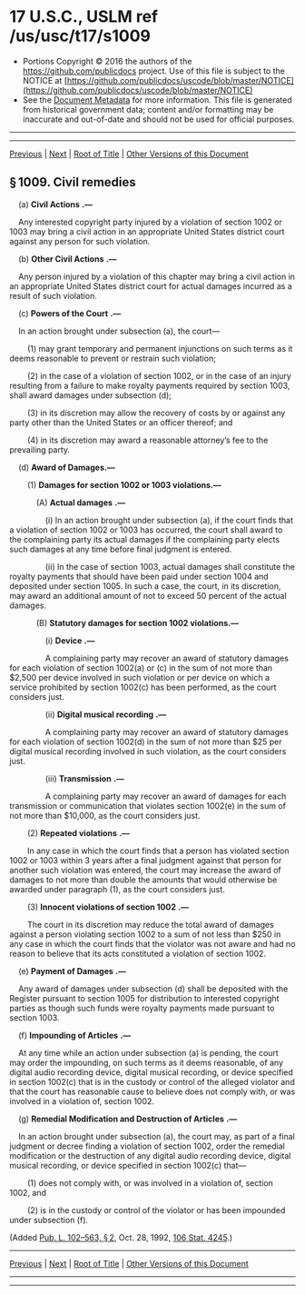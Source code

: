 ---
---

# 17 U.S.C., USLM ref /us/usc/t17/s1009

* Portions Copyright © 2016 the authors of the https://github.com/publicdocs project.
  Use of this file is subject to the NOTICE at [https://github.com/publicdocs/uscode/blob/master/NOTICE](https://github.com/publicdocs/uscode/blob/master/NOTICE)
* See the [Document Metadata](././../../../../..//README.md) for more information.
  This file is generated from historical government data; content and/or formatting may be inaccurate and out-of-date and should not be used for official purposes.

----------
----------

[Previous](./../../../../..//us/usc/t17/ch10/schD/m__us_usc_t17_s1008.md) | [Next](./../../../../..//us/usc/t17/ch10/schD/m__us_usc_t17_s1010.md) | [Root of Title](./../../../../../) | [Other Versions of this Document](https://publicdocs.github.io/go/links?ns=uslm&ref=%2Fus%2Fusc%2Ft17%2Fs1009)

## § 1009. Civil remedies

    (a)  __Civil Actions__  __.—__ 

    Any interested copyright party injured by a violation of section 1002 or 1003 may bring a civil action in an appropriate United States district court against any person for such violation.

    (b)  __Other Civil Actions__  __.—__ 

    Any person injured by a violation of this chapter may bring a civil action in an appropriate United States district court for actual damages incurred as a result of such violation.

    (c)  __Powers of the Court__  __.—__ 

    In an action brought under subsection (a), the court—

        (1) may grant temporary and permanent injunctions on such terms as it deems reasonable to prevent or restrain such violation;

        (2) in the case of a violation of section 1002, or in the case of an injury resulting from a failure to make royalty payments required by section 1003, shall award damages under subsection (d);

        (3) in its discretion may allow the recovery of costs by or against any party other than the United States or an officer thereof; and

        (4) in its discretion may award a reasonable attorney’s fee to the prevailing party.

    (d) __Award of Damages.—__ 

        (1) __Damages for section 1002 or 1003 violations.—__ 

            (A)  __Actual damages__  __.—__ 

                (i) In an action brought under subsection (a), if the court finds that a violation of section 1002 or 1003 has occurred, the court shall award to the complaining party its actual damages if the complaining party elects such damages at any time before final judgment is entered.

                (ii) In the case of section 1003, actual damages shall constitute the royalty payments that should have been paid under section 1004 and deposited under section 1005. In such a case, the court, in its discretion, may award an additional amount of not to exceed 50 percent of the actual damages.

            (B) __Statutory damages for section 1002 violations.—__ 

                (i)  __Device__  __.—__ 

                A complaining party may recover an award of statutory damages for each violation of section 1002(a) or (c) in the sum of not more than $2,500 per device involved in such violation or per device on which a service prohibited by section 1002(c) has been performed, as the court considers just.

                (ii)  __Digital musical recording__  __.—__ 

                A complaining party may recover an award of statutory damages for each violation of section 1002(d) in the sum of not more than $25 per digital musical recording involved in such violation, as the court considers just.

                (iii)  __Transmission__  __.—__ 

                A complaining party may recover an award of damages for each transmission or communication that violates section 1002(e) in the sum of not more than $10,000, as the court considers just.

        (2)  __Repeated violations__  __.—__ 

        In any case in which the court finds that a person has violated section 1002 or 1003 within 3 years after a final judgment against that person for another such violation was entered, the court may increase the award of damages to not more than double the amounts that would otherwise be awarded under paragraph (1), as the court considers just.

        (3)  __Innocent violations of section 1002__  __.—__ 

        The court in its discretion may reduce the total award of damages against a person violating section 1002 to a sum of not less than $250 in any case in which the court finds that the violator was not aware and had no reason to believe that its acts constituted a violation of section 1002.

    (e)  __Payment of Damages__  __.—__ 

    Any award of damages under subsection (d) shall be deposited with the Register pursuant to section 1005 for distribution to interested copyright parties as though such funds were royalty payments made pursuant to section 1003.

    (f)  __Impounding of Articles__  __.—__ 

    At any time while an action under subsection (a) is pending, the court may order the impounding, on such terms as it deems reasonable, of any digital audio recording device, digital musical recording, or device specified in section 1002(c) that is in the custody or control of the alleged violator and that the court has reasonable cause to believe does not comply with, or was involved in a violation of, section 1002.

    (g)  __Remedial Modification and Destruction of Articles__  __.—__ 

    In an action brought under subsection (a), the court may, as part of a final judgment or decree finding a violation of section 1002, order the remedial modification or the destruction of any digital audio recording device, digital musical recording, or device specified in section 1002(c) that—

        (1) does not comply with, or was involved in a violation of, section 1002, and

        (2) is in the custody or control of the violator or has been impounded under subsection (f).

(Added [Pub. L. 102–563, § 2][/us/pl/102/563/s2], Oct. 28, 1992, [106 Stat. 4245][/us/stat/106/4245].)

----------

[Previous](./../../../../..//us/usc/t17/ch10/schD/m__us_usc_t17_s1008.md) | [Next](./../../../../..//us/usc/t17/ch10/schD/m__us_usc_t17_s1010.md) | [Root of Title](./../../../../../) | [Other Versions of this Document](https://publicdocs.github.io/go/links?ns=uslm&ref=%2Fus%2Fusc%2Ft17%2Fs1009)

----------
----------

[/us/pl/102/563/s2]: https://publicdocs.github.io/go/links?ns=uslm&ref=%2Fus%2Fpl%2F102%2F563%2Fs2
[/us/stat/106/4245]: https://publicdocs.github.io/go/links?ns=uslm&ref=%2Fus%2Fstat%2F106%2F4245


